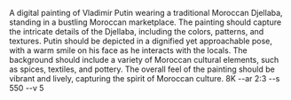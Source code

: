 A digital painting of Vladimir Putin wearing a traditional Moroccan Djellaba, standing in a bustling Moroccan marketplace. The painting should capture the intricate details of the Djellaba, including the colors, patterns, and textures. Putin should be depicted in a dignified yet approachable pose, with a warm smile on his face as he interacts with the locals. The background should include a variety of Moroccan cultural elements, such as spices, textiles, and pottery. The overall feel of the painting should be vibrant and lively, capturing the spirit of Moroccan culture. 8K --ar 2:3 --s 550 --v 5

